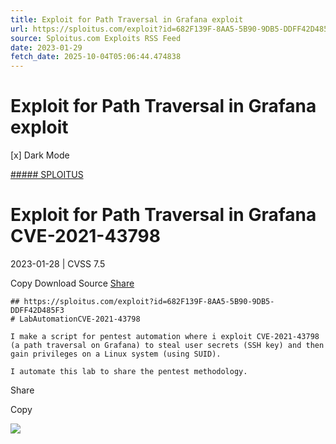```yaml
---
title: Exploit for Path Traversal in Grafana exploit
url: https://sploitus.com/exploit?id=682F139F-8AA5-5B90-9DB5-DDFF42D485F3&utm_source=rss&utm_medium=rss
source: Sploitus.com Exploits RSS Feed
date: 2023-01-29
fetch_date: 2025-10-04T05:06:44.474838
---
```


# Exploit for Path Traversal in Grafana exploit

[x]
Dark Mode

[##### SPLOITUS](/)

# Exploit for Path Traversal in Grafana CVE-2021-43798

2023-01-28 | CVSS 7.5

Copy
Download
Source
[Share](#share-url)

```
## https://sploitus.com/exploit?id=682F139F-8AA5-5B90-9DB5-DDFF42D485F3
# LabAutomationCVE-2021-43798

I make a script for pentest automation where i exploit CVE-2021-43798 (a path traversal on Grafana) to steal user secrets (SSH key) and then gain privileges on a Linux system (using SUID).

I automate this lab to share the pentest methodology.
```

Share

Copy

![](https://mc.yandex.ru/watch/54912310)